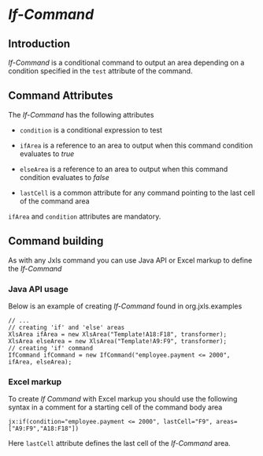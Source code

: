 *If-Command*
============

Introduction
------------

*If-Command* is a conditional command to output an area depending on a condition specified in the `test` attribute of the command.

Command Attributes
------------------

The *If-Command*  has the following attributes

* `condition` is a conditional expression to test

* `ifArea` is a reference to an area to output when this command condition evaluates to *true*

* `elseArea` is a reference to an area to output when this command condition evaluates to *false*

* `lastCell` is a common attribute for any command pointing to the last cell of the command area

`ifArea` and `condition` attributes are mandatory.

Command building
----------------

As with any Jxls command you can use Java API or Excel markup to define the *If-Command*

### Java API usage

Below is an example of creating *If-Command* found in org.jxls.examples

    // ...
    // creating 'if' and 'else' areas
    XlsArea ifArea = new XlsArea("Template!A18:F18", transformer);
    XlsArea elseArea = new XlsArea("Template!A9:F9", transformer);
    // creating 'if' command
    IfCommand ifCommand = new IfCommand("employee.payment <= 2000", ifArea, elseArea);

### Excel markup

To create *If Command* with Excel markup you should use the following syntax in a comment for a starting cell of the command body area

    jx:if(condition="employee.payment <= 2000", lastCell="F9", areas=["A9:F9","A18:F18"])

Here `lastCell` attribute defines the last cell of the *If-Command* area.
